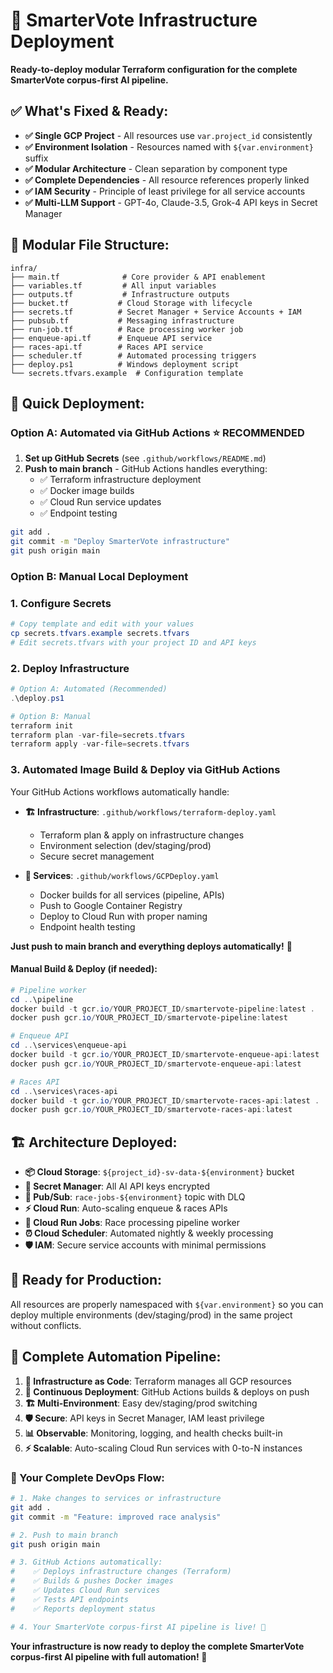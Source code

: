 # 🚀 SmarterVote Infrastructure Deployment

**Ready-to-deploy modular Terraform configuration for the complete SmarterVote corpus-first AI pipeline.**

## ✅ **What's Fixed & Ready:**

- **✅ Single GCP Project** - All resources use `var.project_id` consistently
- **✅ Environment Isolation** - Resources named with `${var.environment}` suffix
- **✅ Modular Architecture** - Clean separation by component type
- **✅ Complete Dependencies** - All resource references properly linked
- **✅ IAM Security** - Principle of least privilege for all service accounts
- **✅ Multi-LLM Support** - GPT-4o, Claude-3.5, Grok-4 API keys in Secret Manager

## 📁 **Modular File Structure:**

```
infra/
├── main.tf              # Core provider & API enablement
├── variables.tf         # All input variables
├── outputs.tf           # Infrastructure outputs
├── bucket.tf           # Cloud Storage with lifecycle
├── secrets.tf          # Secret Manager + Service Accounts + IAM
├── pubsub.tf           # Messaging infrastructure
├── run-job.tf          # Race processing worker job
├── enqueue-api.tf      # Enqueue API service
├── races-api.tf        # Races API service
├── scheduler.tf        # Automated processing triggers
├── deploy.ps1          # Windows deployment script
└── secrets.tfvars.example  # Configuration template
```

## 🚀 **Quick Deployment:**

### **Option A: Automated via GitHub Actions** ⭐ **RECOMMENDED**

1. **Set up GitHub Secrets** (see `.github/workflows/README.md`)
2. **Push to main branch** - GitHub Actions handles everything:
   - ✅ Terraform infrastructure deployment
   - ✅ Docker image builds
   - ✅ Cloud Run service updates
   - ✅ Endpoint testing

```bash
git add .
git commit -m "Deploy SmarterVote infrastructure"
git push origin main
```

### **Option B: Manual Local Deployment**

### 1. **Configure Secrets**
```powershell
# Copy template and edit with your values
cp secrets.tfvars.example secrets.tfvars
# Edit secrets.tfvars with your project ID and API keys
```

### 2. **Deploy Infrastructure**
```powershell
# Option A: Automated (Recommended)
.\deploy.ps1

# Option B: Manual
terraform init
terraform plan -var-file=secrets.tfvars
terraform apply -var-file=secrets.tfvars
```

### 3. **Automated Image Build & Deploy via GitHub Actions**

Your GitHub Actions workflows automatically handle:

- **🏗️ Infrastructure**: `.github/workflows/terraform-deploy.yaml`
  - Terraform plan & apply on infrastructure changes
  - Environment selection (dev/staging/prod)
  - Secure secret management

- **🚀 Services**: `.github/workflows/GCPDeploy.yaml`
  - Docker builds for all services (pipeline, APIs)
  - Push to Google Container Registry
  - Deploy to Cloud Run with proper naming
  - Endpoint health testing

**Just push to main branch and everything deploys automatically!** 🚀

#### Manual Build & Deploy (if needed):
```powershell
# Pipeline worker
cd ..\pipeline
docker build -t gcr.io/YOUR_PROJECT_ID/smartervote-pipeline:latest .
docker push gcr.io/YOUR_PROJECT_ID/smartervote-pipeline:latest

# Enqueue API
cd ..\services\enqueue-api
docker build -t gcr.io/YOUR_PROJECT_ID/smartervote-enqueue-api:latest .
docker push gcr.io/YOUR_PROJECT_ID/smartervote-enqueue-api:latest

# Races API
cd ..\services\races-api
docker build -t gcr.io/YOUR_PROJECT_ID/smartervote-races-api:latest .
docker push gcr.io/YOUR_PROJECT_ID/smartervote-races-api:latest
```

## 🏗️ **Architecture Deployed:**

- **📦 Cloud Storage**: `${project_id}-sv-data-${environment}` bucket
- **🔐 Secret Manager**: All AI API keys encrypted
- **📨 Pub/Sub**: `race-jobs-${environment}` topic with DLQ
- **⚡ Cloud Run**: Auto-scaling enqueue & races APIs
- **🔄 Cloud Run Jobs**: Race processing pipeline worker
- **⏰ Cloud Scheduler**: Automated nightly & weekly processing
- **🛡️ IAM**: Secure service accounts with minimal permissions

## 🎯 **Ready for Production:**

All resources are properly namespaced with `${var.environment}` so you can deploy multiple environments (dev/staging/prod) in the same project without conflicts.

## 🤖 **Complete Automation Pipeline:**

1. **🔄 Infrastructure as Code**: Terraform manages all GCP resources
2. **🚀 Continuous Deployment**: GitHub Actions builds & deploys on push
3. **🏗️ Multi-Environment**: Easy dev/staging/prod switching
4. **🛡️ Secure**: API keys in Secret Manager, IAM least privilege
5. **📊 Observable**: Monitoring, logging, and health checks built-in
6. **⚡ Scalable**: Auto-scaling Cloud Run services with 0-to-N instances

### **🎉 Your Complete DevOps Flow:**
```bash
# 1. Make changes to services or infrastructure
git add .
git commit -m "Feature: improved race analysis"

# 2. Push to main branch
git push origin main

# 3. GitHub Actions automatically:
#    ✅ Deploys infrastructure changes (Terraform)
#    ✅ Builds & pushes Docker images
#    ✅ Updates Cloud Run services
#    ✅ Tests API endpoints
#    ✅ Reports deployment status

# 4. Your SmarterVote corpus-first AI pipeline is live! 🚀
```

**Your infrastructure is now ready to deploy the complete SmarterVote corpus-first AI pipeline with full automation! 🎉**
